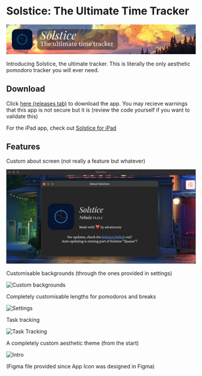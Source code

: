 #  Solstice: The Ultimate Time Tracker

![banner](banner.png)

Introducing Solstice, the ultimate tracker. This is literally the only aesthetic pomodoro tracker you will ever need.

## Download

Click [here (releases tab)](https://github.com/contyadvait/Solstice/releases) to download the app. You may recieve warnings that this app is not secure but it is (review the code yourself if you want to validate this)

For the iPad app, check out [Solstice for iPad](https://www.github.com/contyadvait/Solstice-iPad)

## Features

Custom about screen (not really a feature but whatever)

![About me](Screenshots/About.png)

Customisable backgrounds (through the ones provided in settings)

![Custom backgrounds](Screenshots/Backgrounds.png)

Completely customisable lengths for pomodoros and breaks

![Settings](Screenshots/Settings.png)

Task tracking

![Task Tracking](Screenshots/TaskTracking.png)

A completely custom aesthetic theme (from the start)

![Intro](Screenshots/Intro.png)

(Figma file provided since App Icon was designed in Figma)
